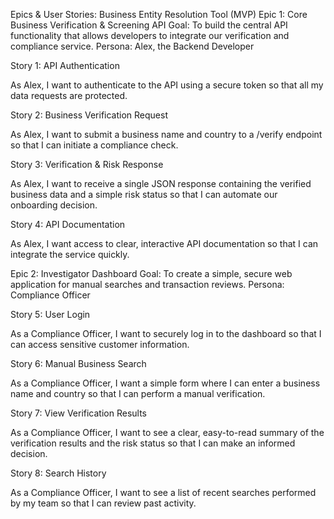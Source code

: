 Epics & User Stories: Business Entity Resolution Tool (MVP)
Epic 1: Core Business Verification & Screening API
Goal: To build the central API functionality that allows developers to integrate our verification and compliance service.
Persona: Alex, the Backend Developer

Story 1: API Authentication

As Alex, I want to authenticate to the API using a secure token so that all my data requests are protected.

Story 2: Business Verification Request

As Alex, I want to submit a business name and country to a /verify endpoint so that I can initiate a compliance check.

Story 3: Verification & Risk Response

As Alex, I want to receive a single JSON response containing the verified business data and a simple risk status so that I can automate our onboarding decision.

Story 4: API Documentation

As Alex, I want access to clear, interactive API documentation so that I can integrate the service quickly.

Epic 2: Investigator Dashboard
Goal: To create a simple, secure web application for manual searches and transaction reviews.
Persona: Compliance Officer

Story 5: User Login

As a Compliance Officer, I want to securely log in to the dashboard so that I can access sensitive customer information.

Story 6: Manual Business Search

As a Compliance Officer, I want a simple form where I can enter a business name and country so that I can perform a manual verification.

Story 7: View Verification Results

As a Compliance Officer, I want to see a clear, easy-to-read summary of the verification results and the risk status so that I can make an informed decision.

Story 8: Search History

As a Compliance Officer, I want to see a list of recent searches performed by my team so that I can review past activity.